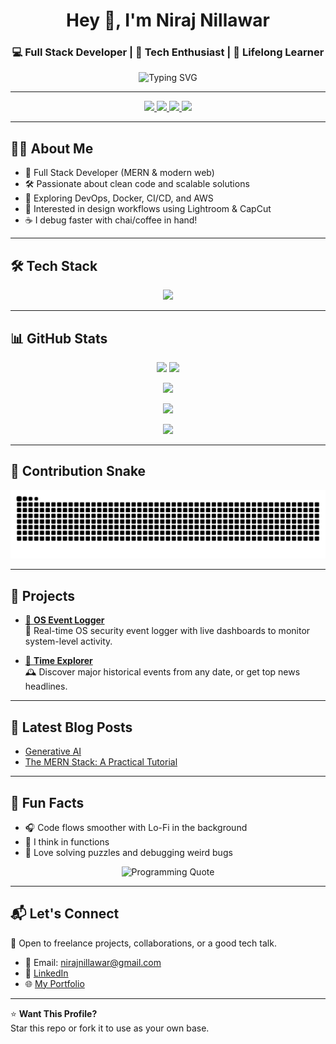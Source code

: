 <!-- Header -->
<h1 align="center">Hey 👋, I'm Niraj Nillawar</h1>
<h3 align="center">💻 Full Stack Developer | 🚀 Tech Enthusiast | 🧠 Lifelong Learner</h3>

<p align="center">
  <img src="https://readme-typing-svg.demolab.com?font=Fira+Code&weight=500&pause=1000&color=00F7FF&center=true&vCenter=true&width=435&lines=Full+Stack+Developer+from+India;Building+Web+Apps+that+Scale;Always+Learning+Something+New..." alt="Typing SVG" />
</p>

---

<!-- Social Badges -->
<p align="center">
  <a href="https://www.linkedin.com/in/nirajdn/" target="_blank">
    <img src="https://img.shields.io/badge/LinkedIn-0077B5?style=for-the-badge&logo=linkedin&logoColor=white" />
  </a>
  <a href="mailto:nirajnillawar@gmail.com">
    <img src="https://img.shields.io/badge/Email-D14836?style=for-the-badge&logo=gmail&logoColor=white" />
  </a>
  <a href="https://your-portfolio.com" target="_blank">
    <img src="https://img.shields.io/badge/Portfolio-000000?style=for-the-badge&logo=about.me&logoColor=white" />
  </a>
  <a href="https://leetcode.com/u/NirajDN/" target="_blank">
    <img src="https://img.shields.io/badge/LeetCode-FFA116?style=for-the-badge&logo=leetcode&logoColor=black" />
  </a>
</p>

---

## 🧑‍💻 About Me

- 💼 Full Stack Developer (MERN & modern web)
- 🛠️ Passionate about clean code and scalable solutions
- 🌱 Exploring DevOps, Docker, CI/CD, and AWS
- 🎨 Interested in design workflows using Lightroom & CapCut
- ☕ I debug faster with chai/coffee in hand!

---

## 🛠️ Tech Stack

<p align="center">
  <img src="https://skillicons.dev/icons?i=js,ts,react,nextjs,nodejs,express,mongodb,html,css,tailwind,git,github,docker,aws,vscode,java,python,flask,jupyter,lightroom,capcut" />
</p>

---

## 📊 GitHub Stats

<p align="center">
  <img src="https://github-readme-stats.vercel.app/api?username=NirajDN&show_icons=true&theme=tokyonight&border_radius=10" width="48%" />
  <img src="https://github-readme-stats.vercel.app/api/top-langs/?username=NirajDN&layout=compact&theme=tokyonight&border_radius=10" width="48%" />
</p>

<p align="center">
  <img src="https://github-profile-trophy.vercel.app/?username=NirajDN&theme=darkhub&no-frame=true&row=1&column=7" />
</p>

<p align="center">
  <img src="https://streak-stats.demolab.com?user=NirajDN&theme=tokyonight" width="50%" />
</p>

<p align="center">
  <img src="https://github-readme-activity-graph.vercel.app/graph?username=NirajDN&theme=react-dark&area=true&hide_border=true" />
</p>

---

## 🐍 Contribution Snake

<p align="center">
  <img src="https://github.com/NirajDN/NirajDN/blob/output/github-contribution-grid-snake.svg" alt="Contribution Snake" />
</p>

---

## 🚀 Projects

- [🔗 **OS Event Logger**](https://github.com/NirajDN/RTOS-EVENT-LOGGER)  
  🔐 Real-time OS security event logger with live dashboards to monitor system-level activity.

- [🔗 **Time Explorer**](https://github.com/NirajDN/Time-Explorer)  
  🕰️ Discover major historical events from any date, or get top news headlines.

---

## 📝 Latest Blog Posts

- [Generative AI](https://www.carnegiecouncil.org/explore-engage/key-terms/generative-ai)
- [The MERN Stack: A Practical Tutorial](https://blog.logrocket.com/mern-stack-tutorial/)

---

## 🎯 Fun Facts

- 🎧 Code flows smoother with Lo-Fi in the background
- 🧠 I think in functions
- 🧩 Love solving puzzles and debugging weird bugs

<p align="center">
  <img src="https://quotes-github-readme.vercel.app/api?type=programming" alt="Programming Quote" />
</p>

---

## 📬 Let's Connect

💼 Open to freelance projects, collaborations, or a good tech talk.

- 📧 Email: [nirajnillawar@gmail.com](mailto:nirajnillawar@gmail.com)
- 💬 [LinkedIn](https://www.linkedin.com/in/nirajdn/)
- 🌐 [My Portfolio](https://your-portfolio.com)

---

⭐ **Want This Profile?**  
Star this repo or fork it to use as your own base.
